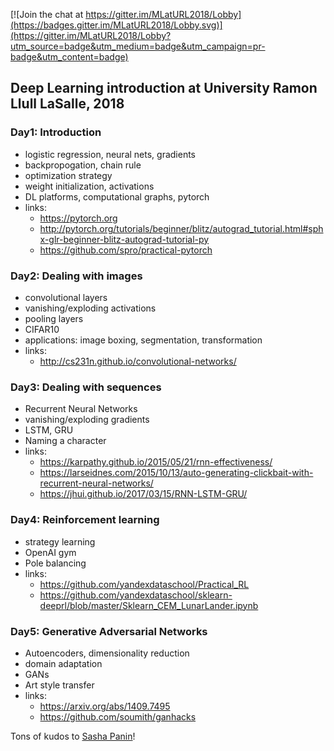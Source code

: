 [![Join the chat at https://gitter.im/MLatURL2018/Lobby](https://badges.gitter.im/MLatURL2018/Lobby.svg)](https://gitter.im/MLatURL2018/Lobby?utm_source=badge&utm_medium=badge&utm_campaign=pr-badge&utm_content=badge)

## Deep Learning introduction at University Ramon Llull LaSalle, 2018


### Day1: Introduction
- logistic regression, neural nets, gradients
- backpropogation, chain rule
- optimization strategy
- weight initialization, activations
- DL platforms, computational graphs, pytorch
- links:
    + https://pytorch.org
    + http://pytorch.org/tutorials/beginner/blitz/autograd_tutorial.html#sphx-glr-beginner-blitz-autograd-tutorial-py
    + https://github.com/spro/practical-pytorch
    
### Day2: Dealing with images
- convolutional layers
- vanishing/exploding activations
- pooling layers
- CIFAR10
- applications: image boxing, segmentation, transformation
- links:
    + http://cs231n.github.io/convolutional-networks/

### Day3: Dealing with sequences
- Recurrent Neural Networks
- vanishing/exploding gradients
- LSTM, GRU
- Naming a character
- links:
    + https://karpathy.github.io/2015/05/21/rnn-effectiveness/
    + https://larseidnes.com/2015/10/13/auto-generating-clickbait-with-recurrent-neural-networks/
    + https://jhui.github.io/2017/03/15/RNN-LSTM-GRU/

### Day4: Reinforcement learning
- strategy learning
- OpenAI gym
- Pole balancing
- links:
    + https://github.com/yandexdataschool/Practical_RL
    + https://github.com/yandexdataschool/sklearn-deeprl/blob/master/Sklearn_CEM_LunarLander.ipynb

### Day5: Generative Adversarial Networks
- Autoencoders, dimensionality reduction
- domain adaptation
- GANs
- Art style transfer
- links:
    + https://arxiv.org/abs/1409.7495
    + https://github.com/soumith/ganhacks

Tons of kudos to [Sasha Panin](https://github.com/justheuristic/)!
